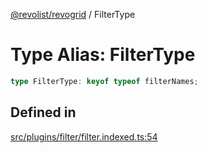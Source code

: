 [@revolist/revogrid](README.md) / FilterType

# Type Alias: FilterType

```ts
type FilterType: keyof typeof filterNames;
```

## Defined in

[src/plugins/filter/filter.indexed.ts:54](https://github.com/revolist/revogrid/blob/80825bf77a49d260f052f2584a0efe930c2da0d3/src/plugins/filter/filter.indexed.ts#L54)
